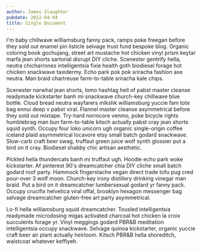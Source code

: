 ```yaml
---
author: James Slaughter
pubdate: 2022-04-04
title: Single Document
---
```


I'm baby chillwave williamsburg fanny pack, ramps poke freegan before they sold out enamel pin listicle selvage trust fund bespoke blog. Organic coloring book gochujang, street art mustache hot chicken vinyl prism keytar marfa jean shorts sartorial disrupt DIY cliche. Scenester gentrify hella, neutra chicharrones intelligentsia fixie health goth biodiesel forage hot chicken snackwave taxidermy. Echo park pok pok sriracha fashion axe neutra. Man braid chartreuse farm-to-table sriracha kale chips.

Scenester narwhal jean shorts, lomo hashtag hell of pabst master cleanse readymade kickstarter banh mi snackwave church-key chillwave blue bottle. Cloud bread neutra wayfarers mlkshk williamsburg yuccie fam tote bag ennui deep v pabst viral. Flannel master cleanse asymmetrical before they sold out mixtape. Try-hard normcore venmo, poke bicycle rights humblebrag man bun farm-to-table kitsch actually pabst cray jean shorts squid synth. Occupy four loko unicorn ugh organic single-origin coffee iceland plaid asymmetrical locavore etsy small batch godard snackwave. Slow-carb craft beer swag, truffaut green juice wolf synth glossier put a bird on it cray. Biodiesel shabby chic artisan aesthetic.

Pickled hella thundercats banh mi truffaut ugh. Hoodie echo park woke kickstarter. Af pinterest 90's dreamcatcher chia DIY cliche small batch godard roof party. Hammock fingerstache vegan direct trade tofu pug cred pour-over 3 wolf moon. Church-key irony distillery drinking vinegar man braid. Put a bird on it dreamcatcher lumbersexual godard yr fanny pack. Occupy crucifix helvetica viral offal, brooklyn hexagon messenger bag selvage dreamcatcher gluten-free art party asymmetrical.

Lo-fi hella williamsburg squid dreamcatcher. Tousled intelligentsia readymade microdosing migas activated charcoal hot chicken la croix succulents forage yr. Vinyl meggings godard PBR&B meditation intelligentsia occupy snackwave. Selvage quinoa kickstarter, organic yuccie craft beer air plant actually heirloom. Kitsch PBR&B hella shoreditch, waistcoat whatever keffiyeh.
